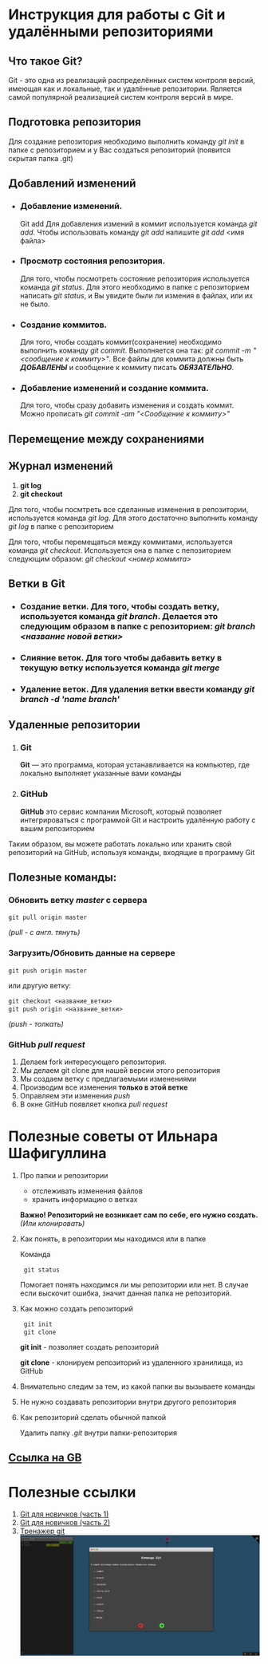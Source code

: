 # Инструкция для работы с Git и удалёнными репозиториями
## __Что такое Git?__
Git - это одна из реализаций распределённых систем контроля версий, имеющая как и локальные, так и удалённые репозитории. Является самой популярной реализацией систем контроля версий в мире.

## __Подготовка репозитория__
Для создание репозитория необходимо выполнить команду  *git init*  в папке с репозиторием и у Вас создаться репозиторий (появится скрытая папка .git)

## __Добавлений изменений__

* ### **Добавление изменений.** 
    Git add Для добавления измений в коммит используется команда *git add*. Чтобы использовать команду *git add* напишите *git add* <имя файла>

* ### __Просмотр состояния репозитория.__ 
    Для того, чтобы посмотреть состояние репозитория используется команда *git status*. Для этого необходимо в папке с репозиторием написать *git status*, и Вы увидите были ли измения в файлах, или их не было.

* ### __Создание коммитов.__ 
    Для того, чтобы создать коммит(сохранение) необходимо выполнить команду *git commit*. Выполняется она так: *git commit -m "<сообщение к коммиту>"*. Все файлы для коммита должны быть ***ДОБАВЛЕНЫ*** и сообщение к коммиту писать ***ОБЯЗАТЕЛЬНО***.

* ### __Добавление изменений и создание коммита.__  
    Для того, чтобы сразу добавить изменения и создать коммит. Можно прописать *git commit -am "<Сообщение к коммиту>"*

## Перемещение между сохранениями

## Журнал изменений
1. __git log__
2. __git checkout__

Для того, чтобы посмтреть все сделанные изменения в репозитории, используется команда *git log*. Для этого достаточно выполнить команду *git log* в папке с репозиторием

Для того, чтобы перемещаться между коммитами, используется команда *git checkout*. Используется она в папке с пепозиторием следующим образом: *git checkout <номер коммита>*



## Ветки в Git
* ### __Создание ветки.__ Для того, чтобы создать ветку, используется команда *git branch*. Делается это следующим образом в папке с репозиторием: *git branch <название новой ветки>*

* ### __Слияние веток.__ Для того чтобы дабавить ветку в текущую ветку используется команда *git merge*

* ### __Удаление веток.__ Для удаления ветки ввести команду *git branch -d 'name branch'*

## Удаленные репозитории
1. ### Git 
    **Git** — это программа, которая устанавливается на компьютер, где локально выполняет
указанные вами команды
2. ### GitHub
    **GitHub** это сервис компании Microsoft, который позволяет интегрироваться с
программой Git и настроить удалённую работу с вашим репозиторием

Таким образом, вы можете работать локально или хранить свой репозиторий на GitHub,
используя команды, входящие в программу Git

## Полезные команды:
    
### Обновить ветку *master* с сервера

    git pull origin master 

*(pull - c англ. тянуть)*

### Загрузить/Обновить данные на сервере

    git push origin master

или другую ветку:

    git checkout <название_ветки>
    git push origin <название_ветки>

*(push - толкать)*

### GitHub *pull request*
1. Делаем fork интересующего репозитория.
2. Мы делаем git clone для нашей версии  этого репозитория
3. Мы создаем ветку с предлагаемыми изменениями
4. Производим все изменения **только в этой ветке**
5. Оправляем эти изменения *push*
6. В окне GitHub появляет кнопка *pull request*

# Полезные советы от Ильнара Шафигуллина 

1. Про папки и репозитории
    + отслеживать изменения файлов
    + хранить информацию о ветках

    **Важно! Репозиторий не возникает сам по себе, его нужно создать.** *(Или клонировать)*

2. Как понять, в репозитории мы находимся или в папке
    
    Команда

        git status
    Помогает понять находимся ли мы репозитории или нет. В случае если выскочит ошибка, значит данная папка не репозиторий.
3. Как можно создать репозиторий

        git init
        git clone
    **git init** - позволяет создать репозиторий 

    **git clone** - клонируем репозиторий из удаленного хранилища, из GitHub
4.  Внимательно следим за тем, из какой папки вы вызываете команды

5. Не нужно создавать репозитории внутри другого репозитория

6. Как репозиторий сделать обычной папкой
    
    Удалить папку *.git* внутри папки-репозитория

## [Ссылка на GB](https://gb.ru/posts/soveti-pro-git)



# Полезные ссылки
1. [Git для новичков (часть 1)](https://habr.com/ru/post/541258/)
2. [Git для новичков (часть 2)](https://habr.com/ru/post/542616/)
3. [Тренажер git](https://learngitbranching.js.org/?locale=ru_RU) ![Тренажер git имеет подсказки](/scrshot_git_trainer.png)



